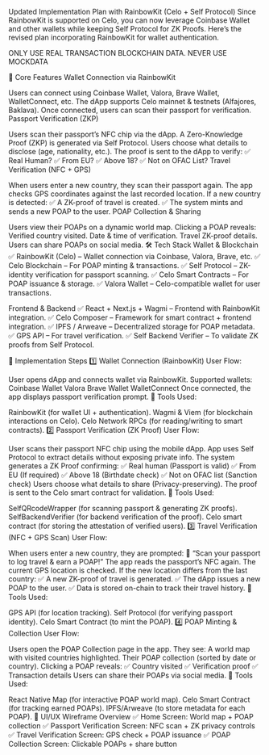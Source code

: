 Updated Implementation Plan with RainbowKit (Celo + Self Protocol)
Since RainbowKit is supported on Celo, you can now leverage Coinbase Wallet and other wallets while keeping Self Protocol for ZK Proofs. Here’s the revised plan incorporating RainbowKit for wallet authentication.

ONLY USE REAL TRANSACTION BLOCKCHAIN DATA. NEVER USE MOCKDATA

📌 Core Features
Wallet Connection via RainbowKit

Users can connect using Coinbase Wallet, Valora, Brave Wallet, WalletConnect, etc.
The dApp supports Celo mainnet & testnets (Alfajores, Baklava).
Once connected, users can scan their passport for verification.
Passport Verification (ZKP)

Users scan their passport’s NFC chip via the dApp.
A Zero-Knowledge Proof (ZKP) is generated via Self Protocol.
Users choose what details to disclose (age, nationality, etc.).
The proof is sent to the dApp to verify: ✅ Real Human?
✅ From EU?
✅ Above 18?
✅ Not on OFAC List?
Travel Verification (NFC + GPS)

When users enter a new country, they scan their passport again.
The app checks GPS coordinates against the last recorded location.
If a new country is detected:
✅ A ZK-proof of travel is created.
✅ The system mints and sends a new POAP to the user.
POAP Collection & Sharing

Users view their POAPs on a dynamic world map.
Clicking a POAP reveals:
Verified country visited.
Date & time of verification.
Travel ZK-proof details.
Users can share POAPs on social media.
🛠 Tech Stack
Wallet & Blockchain
✅ RainbowKit (Celo) – Wallet connection via Coinbase, Valora, Brave, etc.
✅ Celo Blockchain – For POAP minting & transactions.
✅ Self Protocol – ZK-identity verification for passport scanning.
✅ Celo Smart Contracts – For POAP issuance & storage.
✅ Valora Wallet – Celo-compatible wallet for user transactions.

Frontend & Backend
✅ React + Next.js + Wagmi – Frontend with RainbowKit integration.
✅ Celo Composer – Framework for smart contract + frontend integration.
✅ IPFS / Arweave – Decentralized storage for POAP metadata.
✅ GPS API – For travel verification.
✅ Self Backend Verifier – To validate ZK proofs from Self Protocol.

🔄 Implementation Steps
1️⃣ Wallet Connection (RainbowKit)
User Flow:

User opens dApp and connects wallet via RainbowKit.
Supported wallets:
Coinbase Wallet
Valora
Brave Wallet
WalletConnect
Once connected, the app displays passport verification prompt.
📌 Tools Used:

RainbowKit (for wallet UI + authentication).
Wagmi & Viem (for blockchain interactions on Celo).
Celo Network RPCs (for reading/writing to smart contracts).
2️⃣ Passport Verification (ZK Proof)
User Flow:

User scans their passport NFC chip using the mobile dApp.
App uses Self Protocol to extract details without exposing private info.
The system generates a ZK Proof confirming:
✅ Real human (Passport is valid)
✅ From EU (If required)
✅ Above 18 (Birthdate check)
✅ Not on OFAC list (Sanction check)
Users choose what details to share (Privacy-preserving).
The proof is sent to the Celo smart contract for validation.
📌 Tools Used:

SelfQRcodeWrapper (for scanning passport & generating ZK proofs).
SelfBackendVerifier (for backend verification of the proof).
Celo smart contract (for storing the attestation of verified users).
3️⃣ Travel Verification (NFC + GPS Scan)
User Flow:

When users enter a new country, they are prompted:
🛂 “Scan your passport to log travel & earn a POAP!”
The app reads the passport’s NFC again.
The current GPS location is checked.
If the new location differs from the last country:
✅ A new ZK-proof of travel is generated.
✅ The dApp issues a new POAP to the user.
✅ Data is stored on-chain to track their travel history.
📌 Tools Used:

GPS API (for location tracking).
Self Protocol (for verifying passport identity).
Celo Smart Contract (to mint the POAP).
4️⃣ POAP Minting & Collection
User Flow:

Users open the POAP Collection page in the app.
They see:
A world map with visited countries highlighted.
Their POAP collection (sorted by date or country).
Clicking a POAP reveals:
✅ Country visited
✅ Verification proof
✅ Transaction details
Users can share their POAPs via social media.
📌 Tools Used:

React Native Map (for interactive POAP world map).
Celo Smart Contract (for tracking earned POAPs).
IPFS/Arweave (to store metadata for each POAP).
🎨 UI/UX Wireframe Overview
✅ Home Screen: World map + POAP collection
✅ Passport Verification Screen: NFC scan + ZK privacy controls
✅ Travel Verification Screen: GPS check + POAP issuance
✅ POAP Collection Screen: Clickable POAPs + share button